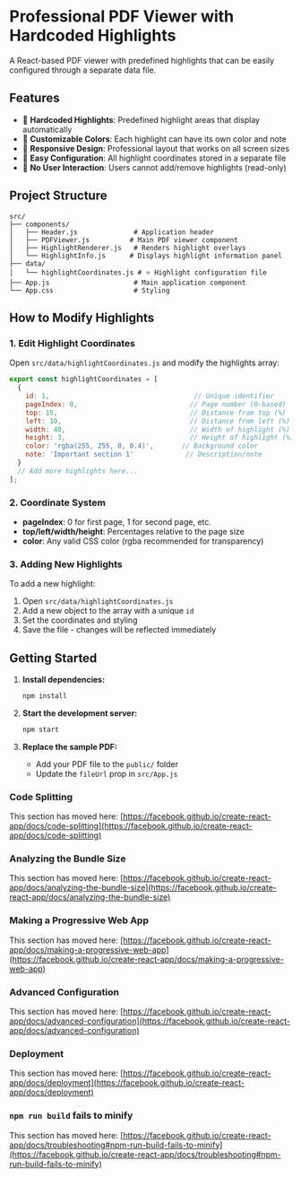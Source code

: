 # Professional PDF Viewer with Hardcoded Highlights

A React-based PDF viewer with predefined highlights that can be easily configured through a separate data file.

## Features

- 🎯 **Hardcoded Highlights**: Predefined highlight areas that display automatically
- 🎨 **Customizable Colors**: Each highlight can have its own color and note
- 📱 **Responsive Design**: Professional layout that works on all screen sizes
- 🔧 **Easy Configuration**: All highlight coordinates stored in a separate file
- 🚫 **No User Interaction**: Users cannot add/remove highlights (read-only)

## Project Structure

```
src/
├── components/
│   ├── Header.js              # Application header
│   ├── PDFViewer.js          # Main PDF viewer component
│   ├── HighlightRenderer.js   # Renders highlight overlays
│   └── HighlightInfo.js      # Displays highlight information panel
├── data/
│   └── highlightCoordinates.js # ⭐ Highlight configuration file
├── App.js                     # Main application component
└── App.css                    # Styling
```

## How to Modify Highlights

### 1. Edit Highlight Coordinates

Open `src/data/highlightCoordinates.js` and modify the highlights array:

```javascript
export const highlightCoordinates = [
  {
    id: 1,                                    // Unique identifier
    pageIndex: 0,                            // Page number (0-based)
    top: 15,                                 // Distance from top (%)
    left: 10,                                // Distance from left (%)
    width: 40,                               // Width of highlight (%)
    height: 3,                               // Height of highlight (%)
    color: 'rgba(255, 255, 0, 0.4)',       // Background color
    note: 'Important section 1'             // Description/note
  }
  // Add more highlights here...
];
```

### 2. Coordinate System

- **pageIndex**: 0 for first page, 1 for second page, etc.
- **top/left/width/height**: Percentages relative to the page size
- **color**: Any valid CSS color (rgba recommended for transparency)

### 3. Adding New Highlights

To add a new highlight:

1. Open `src/data/highlightCoordinates.js`
2. Add a new object to the array with a unique `id`
3. Set the coordinates and styling
4. Save the file - changes will be reflected immediately

## Getting Started

1. **Install dependencies:**
   ```bash
   npm install
   ```

2. **Start the development server:**
   ```bash
   npm start
   ```

3. **Replace the sample PDF:**
   - Add your PDF file to the `public/` folder
   - Update the `fileUrl` prop in `src/App.js`

### Code Splitting

This section has moved here: [https://facebook.github.io/create-react-app/docs/code-splitting](https://facebook.github.io/create-react-app/docs/code-splitting)

### Analyzing the Bundle Size

This section has moved here: [https://facebook.github.io/create-react-app/docs/analyzing-the-bundle-size](https://facebook.github.io/create-react-app/docs/analyzing-the-bundle-size)

### Making a Progressive Web App

This section has moved here: [https://facebook.github.io/create-react-app/docs/making-a-progressive-web-app](https://facebook.github.io/create-react-app/docs/making-a-progressive-web-app)

### Advanced Configuration

This section has moved here: [https://facebook.github.io/create-react-app/docs/advanced-configuration](https://facebook.github.io/create-react-app/docs/advanced-configuration)

### Deployment

This section has moved here: [https://facebook.github.io/create-react-app/docs/deployment](https://facebook.github.io/create-react-app/docs/deployment)

### `npm run build` fails to minify

This section has moved here: [https://facebook.github.io/create-react-app/docs/troubleshooting#npm-run-build-fails-to-minify](https://facebook.github.io/create-react-app/docs/troubleshooting#npm-run-build-fails-to-minify)
